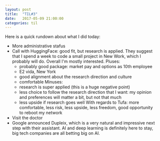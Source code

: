 ```yaml
---
layout: post
title:  "TIL#3"
date:   2017-05-09 21:00:00
categories: til
---
```


Here is a quick rundown about what I did today:
 - More administrative stafus
 - Call with HuggingFace: good fit, but research is applied. They suggest that I spend a week
   to code a small project in New Work, which I probably will do.
   Overall I'm mostly interested.
   Pluses:
     + probably good package: market pay and options as 10th employee
     + E2 vida, New York
     + good alignment about the research direction and culture
     + comfortable
   Minuses:
     + research is super applied (this is a huge negative point)
     + less choice to follow the research direction that I want: my opinion and preferences
       will matter a bit, but not that much
     + less upside if research goes well 
   With regards to Tufa: more comfortable, less risk, less upside, less freedom, good
   opportunity to reboot my network
 - Visit the doctor
 - Google announced Dupleix, which is a very natural and impressive next step with their 
   assistant. AI and deep learning is definitely here to stay, big tech companies are all
   betting big on AI. 